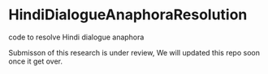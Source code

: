 # HindiDialogueAnaphoraResolution
code to resolve Hindi dialogue anaphora


Submisson of this research is under review,  We will updated this repo soon once it get over.
